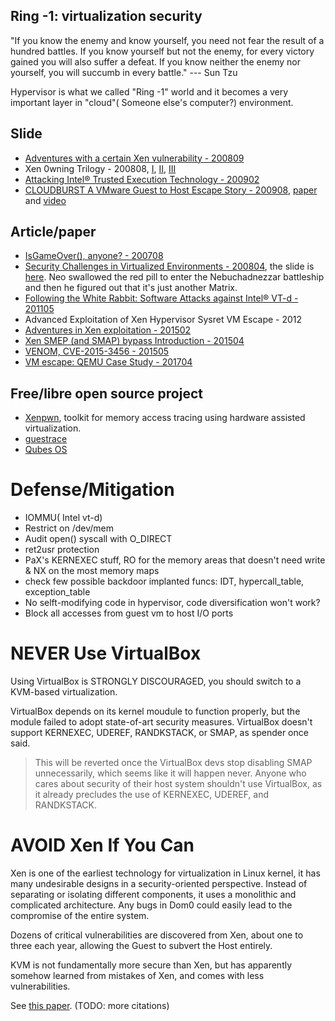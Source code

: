## Ring -1: virtualization security

"If you know the enemy and know yourself, you need not fear the result of a hundred battles. If you know yourself but not the enemy, for every victory gained you will also suffer a defeat. If you know neither the enemy nor yourself, you will succumb in every battle." ---  Sun Tzu 

Hypervisor is what we called "Ring -1" world and it becomes a very important layer in "cloud"( Someone else's computer?) environment.

## Slide

* [Adventures with a certain Xen vulnerability - 200809](http://invisiblethingslab.com/resources/misc08/xenfb-adventures-10.pdf)
* Xen 0wning Trilogy - 200808, [I](http://invisiblethingslab.com/resources/bh08/part1.pdf), [II](http://invisiblethingslab.com/resources/bh08/part2-full.pdf), [III](http://invisiblethingslab.com/resources/bh08/part3.pdf)
* [Attacking Intel® Trusted Execution Technology - 200902](http://invisiblethingslab.com/resources/bh09dc/Attacking%20Intel%20TXT%20-%20paper.pdf)
* [CLOUDBURST A VMware Guest to Host Escape Story - 200908](http://www.blackhat.com/presentations/bh-usa-09/KORTCHINSKY/BHUSA09-Kortchinsky-Cloudburst-SLIDES.pdf), [paper](http://www.blackhat.com/presentations/bh-usa-09/KORTCHINSKY/BHUSA09-Kortchinsky-Cloudburst-PAPER.pdf) and [video](https://media.blackhat.com/bh-usa-09/video/KORTCHINSKY/BHUSA09-Kortchinsky-Cloudburst-VIDEO.mov)

## Article/paper

* [IsGameOver(), anyone? - 200708](http://theinvisiblethings.blogspot.com/2007/08/virtualization-detection-vs-blue-pill.html)
* [Security Challenges in Virtualized Environments - 200804](http://theinvisiblethings.blogspot.com/2008/03/kick-ass-hypervisor-nesting.html), the slide is [here](http://invisiblethingslab.com/resources/rsa08/Security%20Challanges%20in%20Virtualized%20Enviroments%20-%20RSA2008.pdf). Neo swallowed the red pill to enter the Nebuchadnezzar battleship and then he figured out that it's just another Matrix.
* [Following the White Rabbit: Software Attacks against Intel® VT-d - 201105](http://www.invisiblethingslab.com/resources/2011/Software%20Attacks%20on%20Intel%20VT-d.pdf)
* Advanced Exploitation of Xen Hypervisor Sysret VM Escape - 2012
* [Adventures in Xen exploitation - 201502](https://www.nccgroup.trust/uk/about-us/newsroom-and-events/blogs/2015/february/adventures-in-xen-exploitation/)
* [Xen SMEP (and SMAP) bypass Introduction - 201504](https://www.nccgroup.trust/uk/about-us/newsroom-and-events/blogs/2015/april/xen-smep-and-smap-bypass/)
* [VENOM, CVE-2015-3456 - 201505](http://venom.crowdstrike.com/)
* [VM escape: QEMU Case Study - 201704](http://phrack.org/papers/vm-escape-qemu-case-study.html)

## Free/libre open source project

* [Xenpwn](https://github.com/felixwilhelm/xenpwn), toolkit for memory access tracing using hardware assisted virtualization.
* [guestrace](https://www.flyn.org/projects/guestrace/index.html)
* [Qubes OS](https://www.qubes-os.org/)

# Defense/Mitigation

* IOMMU( Intel vt-d)
* Restrict on /dev/mem
* Audit open() syscall with O_DIRECT
* ret2usr protection
* PaX's KERNEXEC stuff, RO for the memory areas that doesn't need write & NX on the most memory maps
* check few possible backdoor implanted funcs: IDT, hypercall_table, exception_table
* No selft-modifying code in hypervisor, code diversification won't work?
* Block all accesses from guest vm to host I/O ports

# NEVER Use VirtualBox

Using VirtualBox is STRONGLY DISCOURAGED, you should switch to a KVM-based virtualization.

VirtualBox depends on its kernel moudule to function properly, but the module failed to adopt state-of-art security measures. VirtualBox doesn't support KERNEXEC, UDEREF, RANDKSTACK, or SMAP, as spender once said.

> This will be reverted once the VirtualBox devs stop disabling
> SMAP unnecessarily, which seems like it will happen never.
> Anyone who cares about security of their host system shouldn't
> use VirtualBox, as it already precludes the use of KERNEXEC, UDEREF,
> and RANDKSTACK.

# AVOID Xen If You Can

Xen is one of the earliest technology for virtualization in Linux kernel, it has many undesirable designs in a security-oriented perspective. Instead of separating or isolating different components, it uses a monolithic and complicated architecture. Any bugs in Dom0 could easily lead to the compromise of the entire system.

Dozens of critical vulnerabilities are discovered from Xen, about one to three each year, allowing the Guest to subvert the Host entirely. 

KVM is not fundamentally more secure than Xen, but has apparently somehow learned from mistakes of Xen, and comes with less vulnerabilities.

See [this paper](https://www.internetsociety.org/sites/default/files/ndss2017_02A-4_Shi_paper.pdf).
(TODO: more citations)

